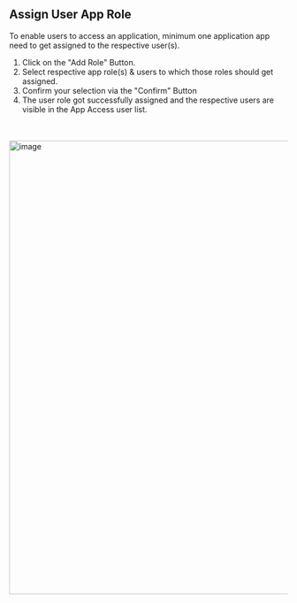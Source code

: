 ## Assign User App Role

To enable users to access an application, minimum one application app need to get assigned to the respective user(s).

1. Click on the "Add Role" Button. 
2. Select respective app role(s) & users to which those roles should get assigned.
3. Confirm your selection via the "Confirm" Button
4. The user role got successfully assigned and the respective users are visible in the App Access user list.

<br>
<br>

<img width="821" alt="image" src="https://user-images.githubusercontent.com/94133633/210906143-bf7eeea3-563c-4ac9-84a3-3ba6c3d1de7c.png">


<br>
<br>
